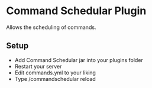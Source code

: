 # Command Schedular Plugin
Allows the scheduling of commands.

## Setup
- Add Command Schedular jar into your plugins folder
- Restart your server
- Edit commands.yml to your liking
- Type /commandschedular reload